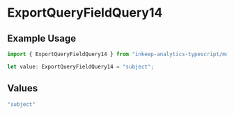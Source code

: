 # ExportQueryFieldQuery14

## Example Usage

```typescript
import { ExportQueryFieldQuery14 } from "inkeep-analytics-typescript/models/operations";

let value: ExportQueryFieldQuery14 = "subject";
```

## Values

```typescript
"subject"
```